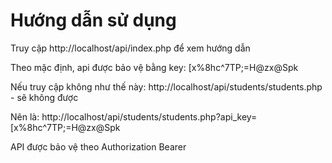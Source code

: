 # Hướng dẫn sử dụng

Truy cập http://localhost/api/index.php để xem hướng dẫn

Theo mặc định, api được bảo vệ bằng key: [x%8hc^7TP;=H@zx@Spk

Nếu truy cập không như thế này: http://localhost/api/students/students.php - sẽ không được

Nên là: http://localhost/api/students/students.php?api_key=[x%8hc^7TP;=H@zx@Spk

API được bảo vệ theo Authorization Bearer
